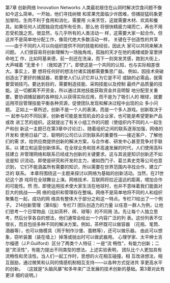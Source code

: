 
第7章
创新网络
Innovation Networks
人类最初居住在山洞时解决饮食问题不像如今这么简单。一开始，他们寻找树根
和浆果充面临少许困难，但捕捉猛码象更加冒险。生肉不利于食用和消化，需要用
火来烹饪，这就需要木材、欢具和餐具。如果任何人试图独自完成所有任务，那么他
将很快精疲力竭而亡，再也不用忍受机饿之苦。很显然，与几乎所有的人类活动一
样，这需要大家一起合作。但这并不是简单地分配工作，像现代绝大多数活动一样，
关键在于创造性的共享——由于不同的人可以向组织提供不同的技能和经验，因此大
家可以共同来解决问题。
人们很容易将创新理解为一场独角戏，孤独的天才在他的阁楼或卧室里拼命地工
作，比如阿基来德，前一刻还在洗澡，而下一刻突发灵感，跑到大街上，大声喊着
“无里卡！（我知道了）”。即使这是一个共同的认知，也与实际相差很大。事实上，要
想将任何好的想法付诸实践都需要集思广益。
例如，因技术突破创造出了更好的捕鼠器，若要使人们认识它并认为它是不可
或缺的必需品，就需要营销技巧。要达到目的，需要制造技能、采购技能以及控制
最终产品质量的技能。这一切都离不开资金，所以通过其他技能获取资金并且明智
地分配至关重要。要协调捕鼠器的各种投入以获得实际应用，而不是为了吸引人的
眼球，就要运用项目管理技能平衡各种资源，促使团队发现和解决过程中出现的众
多小问题。
正如上一章所述，创新不是一个人的表演，而是一个多人游戏。创新取决于一
起参与的不同玩家，创新者可能是发现机会的企业家，也可能是希望更新产品或改
进工艺的组织。这就提出了有关小组工作的问题（使组织内不同的人一起生产和创
新这一主题已在第3章中讨论过）。随着组织之间的联系逐渐加强，网络的开发和
使用日益广泛，聪明的公司已认识到联系的重要性——接近客户，了解他们的需
求，给供应商提供创新的解决方案，与合作者、研发中心甚至竞争对手联系，以
建立和运营创新体系。在全球业务和技术高速发展的时代，人们使用高科技建立
并管理网络和联系已经成为创新的关键要求。这与其说是知识创新还不如说是知
识流动。即使是研究和开发的主力，诸如西门子、葛兰素史克等公司也意识到，
它们不能涵盖所有需要的知识，所以需要在世界范围内寻找合作，建立广泛的
联系。
本章将围绕这一主题来探讨以网络为基础的创新活动。当然，在21世纪这个游
戏将在全球舞台上演。网络技术、互联网将拉近遥远的距离，增加合作的可能性。然
而，即使运用技术使大家生活在地球村，也并不意味着我们能面对巨大的挑战——网
络的组织和管理存在整端。网络不是简单地将不同的人和组织聚集在一起，成功的网
络具有整体大于部分之和这一特点。专栏7.1给出了一个例子。
214创新管理（第6版）
专栏7.1
团队创造力的力量
以任意一群人为例，让他们思考一个日常物品（比如茶杯、砖、球等）的不同用
法。先让每个人独立思考，然后分享各自的想法，他们通常会给出一个内容广泛的列
表。这份列表不仅很长，而且包括多种不同的解决方案。例如，茶杯既可以做容器
（花瓶、笔筒、酒器等），也可以做模具（用于制作沙堡、蛋糕等），还可以做乐器。
由此可以想象，窃听装置（装在墙上）掉落或抛出时可以做武器用。
心理学家、太平绅士吉尔福德（J.P.Guilford）区分了两类个人特征：一是“流
畅性”，有能力创新；二是“灵活性”，有能力提出不同类型的想法。上述实验表明，
团队比个人更加具有流畅性和灵活性。当人们一起工作时，思想的火花相互碰撞，相
互改进想法，相互鼓励，通过微笑和认同的情感机制相互支持——以各种方式促进共
享更高水平的创新。
（这就是“头脑风暴”和多年来广泛发展的技术创新的基础。第3章对此有更详
细的说明。）
